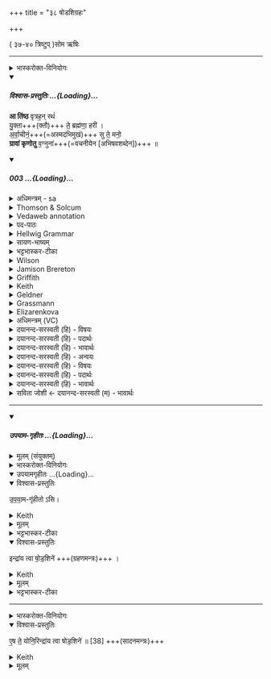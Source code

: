 +++
title = "३८ षोडशिग्रहः"

+++
<div class="js_include" url="/vedAH_yajuH/taittirIyam/sArasvata-vibhAgaH/saMhitA/sarva-prastutiH/1/4_somAbhiShavAdi/38_ShoDashigrahaH"  newLevelForH1="1" includeTitle="true">


( ३७-४० त्रिष्टुप् )सोम ऋषिः

_______
<details><summary>भास्करोक्त-विनियोगः</summary>

1षोडशिनं गृह्णाति - आतिष्ठेत्यनुष्टुभा ॥ 
</details>
<div class="js_include" includetitle="plain" newlevelforh1="5" title="विश्वास-प्रस्तुतिः" unfilled url="/vedAH_Rk/shAkalam/saMhitA/vishvAsa-prastutiH/01/084/03_A_tiShTha.md">
<details open><summary><h5>विश्वास-प्रस्तुतिः ...{Loading}...</h5></summary>


**आ ति॑ष्ठ** वृत्रह॒न् रथं॑  
यु॒क्ता+++(क्तौ)+++ ते॒ ब्रह्म॑णा॒ हरी॑ ।  
अ॒र्वा॒चीनं॒+++(=अस्मदभिमुखं)+++ सु ते॒ मनो॒  
**ग्रावा॑ कृणोतु** व॒ग्नुना॑+++(=वचनीयेन [अभिषवशब्देन])+++ ॥

</details>
</div>
<div class="js_include" includetitle="false" newlevelforh1="5" unfilled url="/vedAH_Rk/shAkalam/saMhitA/sarvASh_TIkAH/01/084/03_A_tiShTha.md">
<details open><summary><h5>003 ...{Loading}...</h5></summary>
<details><summary>अधिमन्त्रम् - sa</summary>

- देवता - इन्द्रः
- ऋषिः - गोतमो राहूगणः
- छन्दः - अनुष्टुप्
</details>
<details><summary>Thomson & Solcum</summary>

आ꣡ तिष्ठ वृत्रहन् र꣡थं  
युक्ता꣡ ते ब्र꣡ह्मणा ह꣡री  
अर्वाची꣡नं सु꣡ ते म꣡नो  
ग्रा꣡वा कृणोतु वग्नु꣡ना
</details>
<details><summary>Vedaweb annotation</summary>

_________
**Strata**  
Normal on metrical evidence alone

_________
**Pāda-label**  
genre M  
genre M  
genre M  
genre M
_________
**Morph**  
ā́ ← ā́ (invariable)  
{}

rátham ← rátha- (nominal stem)  
{case:ACC, gender:M, number:SG}

tiṣṭha ← √sthā- (root)  
{number:SG, person:2, mood:IMP, tense:PRS, voice:ACT}

vr̥trahan ← vr̥trahán- (nominal stem)  
{case:VOC, gender:M, number:SG}

bráhmaṇā ← bráhman- (nominal stem)  
{case:INS, gender:N, number:SG}

hárī ← hári- (nominal stem)  
{case:NOM, gender:M, number:DU}

te ← tvám (pronoun)  
{case:DAT, number:SG}

yuktā́ ← √yuj- (root)  
{case:NOM, gender:M, number:DU, non-finite:PPP}

arvācī́nam ← arvācī́na- (nominal stem)  
{case:NOM, gender:N, number:SG}

mánaḥ ← mánas- (nominal stem)  
{case:NOM, gender:N, number:SG}

sú ← sú (invariable)  
{}

te ← tvám (pronoun)  
{case:DAT, number:SG}

grā́vā ← grā́van- (nominal stem)  
{case:NOM, gender:M, number:SG}

kr̥ṇotu ← √kr̥- (root)  
{number:SG, person:3, mood:IMP, tense:PRS, voice:ACT}

vagnúnā ← vagnú- (nominal stem)  
{case:INS, gender:M, number:SG}

</details>
<details><summary>पद-पाठः</summary>

आ । ति॒ष्ठ॒ । वृ॒त्र॒ऽह॒न् । रथ॑म् । यु॒क्ता । ते॒ । ब्रह्म॑णा । हरी॒ इति॑ ।  
अ॒र्वा॒चीन॑म् । सु । ते॒ । मनः॑ । ग्रावा॑ । कृ॒णो॒तु॒ । व॒ग्नुना॑ ॥
</details>
<details><summary>Hellwig Grammar</summary>

-   *ā*
- \[adverb\]
- “towards; ākāra; until; ā; since; according to; ā \[suffix\].”

_________

- *tiṣṭha* ← *sthā*
- \[verb\], singular, Present imperative
- “stay; stand; situate; exist; \[in\]; resist; endure; put; soak; be;
    stop; adhere; get stale; concentrate; grow; trust; wake; consociate;
    last; dwell; lie; stand; stop.”

_________

- *vṛtrahan*
- \[noun\], vocative, singular, masculine
- “Indra.”

_________

- *rathaṃ* ← *ratham* ← *ratha*
- \[noun\], accusative, singular, masculine
- “chariot; warrior; ratha \[word\]; Dalbergia oojeinensis; rattan.”

_________

- *yuktā* ← *yuj*
- \[verb noun\], nominative, dual
- “mix; use; endow; yoke; accompany; to practice Yoga; connect; hire;
    administer; compound; affect; add; concentrate; unite; join;
    prosecute; combine; supply; compound; attach to; appoint; fill;
    process; mobilize; mount; complement; eat; join; treat; coincide;
    affect; challenge.”

_________

- *te* ← *tvad*
- \[noun\], dative, singular
- “you.”

_________

- *brahmaṇā* ← *brahman*
- \[noun\], instrumental, singular, neuter
- “brahman; mantra; prayer; spell; Veda; Brahmin; sacred text; final
    emancipation; hymn; brahman \[word\]; Brāhmaṇa; study.”

_________

- *harī* ← *hari*
- \[noun\], nominative, dual, masculine
- “Vishnu; monkey; Krishna; horse; lion; Indra; Hari; Surya; Hari;
    haritāla; Hari; snake; frog.”

_________

- *arvācīnaṃ* ← *arvācīnam* ← *arvācīna*
- \[noun\], accusative, singular, neuter
- “favorable; backward; inclined(p).”

_________

- *su*
- \[adverb\]
- “very; well; good; nicely; beautiful; su; early; quite.”

_________

- *te* ← *tvad*
- \[noun\], genitive, singular
- “you.”

_________

- *mano* ← *manaḥ* ← *manas*
- \[noun\], accusative, singular, neuter
- “mind; Manas; purpose; idea; attention; heart; decision; manas
    \[word\]; manas \[indecl.\]; spirit; temper; intelligence.”

_________

- *grāvā* ← *grāvan*
- \[noun\], nominative, singular, masculine
- “stone; millstone; grindstone; mountain.”

_________

- *kṛṇotu* ← *kṛ*
- \[verb\], singular, Present imperative
- “make; perform; cause; produce; shape; construct; do; put; fill
    into; use; fuel; transform; bore; act; write; create; prepare;
    administer; dig; prepare; treat; take effect; add; trace; put on;
    process; treat; heed; hire; act; produce; assume; eat; ignite; chop;
    treat; obey; manufacture; appoint; evacuate; choose; understand;
    insert; happen; envelop; weigh; observe; practice; lend; bring;
    duplicate; plant; kṛ; concentrate; mix; knot; join; take; provide;
    utter; compose.”

_________

- *vagnunā* ← *vagnu*
- \[noun\], instrumental, singular, masculine
- “cry.”

_________

</details>
<details><summary>सायण-भाष्यम्</summary>

हे **वृत्रहन्** शत्रूणां हन्तरिन्द्र **रथम्** **आ** **तिष्ठ** आरोह । यस्मात् **ते** **हरी** त्वदीयावश्वौ **ब्रह्मणा** स्तोत्रलक्षणेन मन्त्रेण **युक्ता** रथेऽस्माभिर्योंजितौ तस्मात् त्वं रथमातिष्ठ। **ते** **मनः** त्वदीयं मनश्च **ग्रावा** अभिषवार्थं प्रवृत्तः पाषाणः **वग्नुना** वचनीयेनाभिषवशब्देन **अर्वाचीनम्** अस्मदभिमुखं **सु** **कृणोतु** सुष्ठु करोतु ॥ युक्ता । ‘सुपां सुलुक्' इति आकारः । वग्नुना । ' वचेर्गश्च ' ( उ. सू. ३. ३१३ ) इति नुप्रत्ययो गकारश्चान्तादेशः ॥
</details>
<details><summary>भट्टभास्कर-टीका</summary>

हे **वृत्रहन् रथम् आतिष्ठ** । यस्मात् **ते** तव स्वभूतौ **हरी** अश्वौ **ब्रह्मणा** मन्त्रेण **युक्ता** युक्तौ । 'सुपां सुलुक्' इत्याकारः । तस्माद् **रथम् आतिष्ठेति** ।  

किञ्च - **ते** तव **मनः अर्वाचीनं** अस्मद्-यज्ञाभिमुखं **ग्रावा** अभिषवाश्मा **सुकृणोतु** सुष्ठु करोतु **वग्नुना** वचनीयेन श्रवणीयेनाभिषव-शब्देन ॥
</details>
<details><summary>Wilson</summary>

_________
**English translation:**  

“Slayer of **Vṛtra**, ascend your chariot, for your horses have been yoked by prayer; may the stone (that bruises the **Soma**) attract, by its sound, your mind towards us.”
</details>
<details><summary>Jamison Brereton</summary>

Mount the chariot, Vr̥tra-smasher: your two fallow bays have been  yoked with a sacred formulation.  
Let the pressing stone with its call make your mind inclined hither.
</details>
<details><summary>Griffith</summary>

Slayer of Vrtra, mount thy car; thy Bay Steeds have been yoked by prayer.  
     May, with its voice, the pressing-stone draw thine attention hitherward.
</details>
<details><summary>Keith</summary>

Mount thy car, O slayer of Vrtra;  
Thy steeds are yoked by our prayer;  
May the pressing-stone with its voice  
Incline thy mind towards us.
</details>
<details><summary>Geldner</summary>

Besteig den Wagen, o Vritratöter; deine Falben sind durch die erbauliche Rede angeschirrt! Der Preßstein soll durch sein Getöse doch ja deinen Sinn geneigt machen.
</details>
<details><summary>Grassmann</summary>

Besteig' den Wagen, Vritrafeind; die Rosse hat Gebet geschirrt; Der Pressstein lenke deinen Sinn recht nahe her durch sein Getön.
</details>
<details><summary>Elizarenkova</summary>

Взойди на колесницу, о убийца Вритры!  
Запряжены молитвой два твоих буланых коня.  
Да обратит сюда твою мысль  
Давильный камень (своим) шумом!
</details>
<details><summary>अधिमन्त्रम् (VC)</summary>

- इन्द्र:
- गोतमो राहूगणः
- अनुष्टुप्
- गान्धारः
</details>
<details><summary>दयानन्द-सरस्वती (हि) - विषयः</summary>

फिर सेनापति अपनी सेना के भृत्यों को क्या-क्या आज्ञा देवे, इस विषय को अगले मन्त्र में कहा है ॥
</details>
<details><summary>दयानन्द-सरस्वती (हि) - पदार्थः</summary>

पदार्थान्वयभाषाः -  हे (वृत्रहन्) मेघ को सविता के समान शत्रुओं के मारनेहारे शूरवीर ! (ते) तेरे जिस (ब्रह्मणा) अन्नादिसामग्री से युक्त शिल्पि वा सारथि के चलाये हुए (हरी) पदार्थ को पहुँचाने वाले जलाग्नि वा घोड़े (युक्ता) युक्त हैं, उस (अर्वाचीनम्) भूमि, जल के नीचे-ऊपर आदि को जानेवाले (रथम्) रथ में तू (आतिष्ठ) बैठ (ग्रावा) मेघ के समान (वग्नुना) सुन्दर मधुर वाणी में वक्तृत्व को (सुकृणोतु) अच्छे प्रकार कर, उससे (ते) तेरा (मनः) विज्ञान वीरों को अच्छे प्रकार उत्साहित किया करे ॥ ३ ॥
</details>
<details><summary>दयानन्द-सरस्वती (हि) - भावार्थः</summary>

भावार्थभाषाः -  इस मन्त्र में वाचकलुप्तोपमालङ्कार है। सभापतियों को योग्य है कि सेना में दो प्रकार के अधिकारी रक्खें। उनमें एक सेना को लड़ावे और दूसरा अच्छे भाषणों से योद्धाओं को उत्साहित करे। जब युद्ध हो तब सेनापति अच्छी प्रकार परीक्षा और उत्साह से शत्रुओं के साथ ऐसा युद्ध करावे कि जिससे निश्चित विजय हो और जब युद्ध बन्द हो जाये, तब उपदेशक योद्धा और सब सेवकों को धर्मयुक्त कर्म के उपदेश से अच्छे प्रकार उत्साहित करें, ऐसे करनेहारे मनुष्यों का कभी पराजय नहीं हो सकता ॥ ३ ॥
</details>
<details><summary>दयानन्द-सरस्वती (हि) - अन्वयः</summary>

अन्वय:  हे वृत्रहन् शूरवीर ! ते तव यस्मिन् ब्रह्मणा चालितौ हरी युक्ता स्तस्तमर्वाचीनं रथं त्वमातिष्ठ ग्रावेव वग्नुना वक्तृत्वं सुकृणोत्वित्थं ते मनो वीरान् सुष्ठूत्साहयतु ॥ ३ ॥
</details>
<details><summary>दयानन्द-सरस्वती (हि) - विषयः</summary>

पुनः सेनाध्यक्षः स्वभृत्यान् प्रति किं किमादिशेदित्युपदिश्यते ॥
</details>
<details><summary>दयानन्द-सरस्वती (हि) - पदार्थः</summary>

पदार्थान्वयभाषाः -  (आ) अभितः (तिष्ठ) (वृत्रहन्) मेघं सवित इव शत्रुमतिविच्छेत्तः (रथम्) विमानादियानम् (युक्ता) सम्यक् सम्बद्धौ (ते) तव (ब्रह्मणा) अन्नादिसामग्र्या सह वर्त्तमानेन शिल्पिना सारथिना वा (हरी) हरणशीलावग्निजलाख्यौ तुरङ्गौ वा (अर्वाचीनम्) अधस्ताद् भूमिजलयोरुपगन्तारम् (सु) शोभने (ते) तव (मनः) विज्ञानम् (ग्रावा) मेघ इव विद्वान् यो गृणाति सः (कृणोतु) करोतु (वग्नुना) वाण्या। वग्नुरिति वाङ्नामसु पठितम्। (निघं०१.११) ॥ ३ ॥
</details>
<details><summary>दयानन्द-सरस्वती (हि) - भावार्थः</summary>

भावार्थभाषाः -  अत्र वाचकलुप्तोपमालङ्कारः। सभाध्यक्षैः सेनायां द्वावध्यक्षौ रक्ष्येतां तयोरेकः सेनापतिर्योधयिता द्वितीयो वक्तृत्वेनोत्साहायोपदेशकः। यदा युद्धं प्रवर्त्तेत तदा सेनापतिर्भृत्यान् सुपरीक्ष्योत्साह्य शत्रुभिः सह योधयेद्यतो ध्रुवो विजयस्स्याद् यदा युद्धं निवर्त्तेत तदोपदेशकः सर्वान् योद्धॄन् परिचारकांश्च शौर्यकृतज्ञता धर्म्मकर्मोपदेशेन सूत्साहयुक्तान् कुर्यादेवं कर्तॄणां कदाचित् पराजयो भवितुन्न शक्यते इति वेद्यम् ॥ ३ ॥
</details>
<details><summary>सविता जोशी ← दयानन्द-सरस्वती (म) - भावार्थः</summary>

भावार्थभाषाः -  या मंत्रात वाचकलुप्तोपमालंकार आहे. सभापतींनी सेनेत दोन प्रकारचे अधिकारी ठेवावेत. एकाने सेनेला युद्ध करण्यास लावावे व दुसऱ्याने चांगल्या बोलण्याने योद्ध्यांना उत्साहित करावे. जेव्हा युद्ध होईल तेव्हा सेनापतीने चांगल्या प्रकारे परीक्षा करून उत्साहाने शत्रूबरोबर असे युद्ध करावे की निश्चित विजय होईल. युद्ध थांबल्यावर उपदेशक, योद्धे व सेवक यांना धर्मयुक्त कर्माचा उपदेश करून चांगल्या प्रकारे उत्साहित करावे. असे करणाऱ्याचा कधी पराभव होत नाही. ॥ ३ ॥
</details>
</details>
</div>  

_______

<div class="js_include" includetitle="false" newlevelforh1="5" unfilled url="/vedAH_yajuH/taittirIyam/sArasvata-vibhAgaH/saMhitA/yajuH/sarva-prastutiH/1/4_somAbhiShavAdi/38_ShoDashigrahaH/upayAma-gRhItaH.md">
<details open><summary><h5>उपयाम-गृहीतः ...{Loading}...</h5></summary>
<details><summary>मूलम् (संयुक्तम्)</summary>

उ॒प॒या॒मगृ॑हीतो॒ऽसीन्द्रा॑य त्वा षोड॒शिन॑ ए॒ष ते॒ योनि॒रिन्द्रा॑य त्वा षोड॒शिने॑ ॥
</details>
<details><summary>भास्करोक्त-विनियोगः</summary>

(ग्रहणम्)
</details>
<div class="js_include" includetitle="false" newlevelforh1="5" unfilled="" url="/vedAH_yajuH/taittirIyam/sArasvata-vibhAgaH/saMhitA/yajuH/sarva-prastutiH/1/4_somAbhiShavAdi/03_antaryAmagrahaH/upayAmagRhItaH.md">
<details open><summary><h10>उपयामगृहीतः ...{Loading}...</h10></summary>
<details open><summary>विश्वास-प्रस्तुतिः</summary>

उ॒प॒या॒म-गृ॑हीतो ऽसि।
</details>
<details><summary>Keith</summary>

Thou art taken with a support/ foundation.
</details>
<details><summary>मूलम्</summary>

उ॒प॒या॒मगृ॑हीतोऽसि।
</details>
<details><summary>भट्टभास्कर-टीका</summary>

उपयम्यन्ते स्वात्मन्येव नियम्यन्ते भूतजातान्यस्मिन् अभिन्नेधिकरणे इत्युपयामः पृथ्वी । 'इयं वा उपयामः' इति ब्राह्मणम् । 'हलश्च' इति घञ्, थाथादिस्वरेणान्तोदात्तत्वम् । तेन गृहीतस्त्वमसि ; कोन्यस्त्वां गृहीतुं क्षम इति भावः ; पृथिव्यापो गृहीष्यामीतिवत् । 'तृतीया कर्मणि' इति पूर्वपदप्रकृतिस्वरत्वम् । यद्वा - उपयामार्थं पृथिव्यर्थं गृहीतोसीति ; हे सोम ।   

ननु 'स्वाहा त्वा सुभवस्सूर्याय' इति मन्त्रवर्णनात् सूर्यदेवत्यः कथं पृथिवीदेवत्यः स्यात् ? नैतद्देवताभिधानं ; पृथिवीवासिनां प्रजानां यागद्वारेण स्थित्यर्थं गृहीतोसीति स्तूयते । यद्वा - पृथिव्यपि देवतैवास्य 'उपयामगृहीतोसीत्याहादितिदेवत्यास्तेन' इति, अदितिः पृथ्वी । 'चतुर्थी' इति योगविभागात्समासः । 'क्ते च' इति पूर्वपदप्रकृतिस्वरत्वम् । 'इयं वा उपयामस्तस्मादिमां प्रजा अनु प्रजायन्ते' इति ब्राह्मणम् ॥

________________

उपयामगृहीतोसीति व्याख्यातम् । 'इयं वा उपयामः' तयैव गृहीतोसीति ।
</details>
</details>
</div>
<details open><summary>विश्वास-प्रस्तुतिः</summary>

इन्द्रा॑य त्वा षो॒ड॒शिने॑   +++(ग्रहणमन्त्रः)+++  ।

</details>
<details><summary>Keith</summary>

to Indra of the Sodaśin thee!
</details>
<details><summary>मूलम्</summary>

उ॒प॒या॒मगृ॑हीतो॒ऽसीन्द्रा॑य त्वा षो॒ड॒शिने॑   +++(ग्रहणमन्त्रः)+++  ।

</details>
<details><summary>भट्टभास्कर-टीका</summary>

2-3ग्रहणसादने व्याख्याते ।  
षोडशिनः षोडशेन स्तोत्रेण शस्त्रेण च तद्-वान् इन्द्रष् **षोदशी** ।   
'प्रजापतिर्देवेभ्यो यज्ञान्व्यादिशत्सरिरिचानोमन्यत स यज्ञानां षोडशधा' इत्यादि ब्राह्मणम्  ॥
</details>

__________
<details><summary>भास्करोक्त-विनियोगः</summary>

(सादनम्)
</details>
<details open><summary>विश्वास-प्रस्तुतिः</summary>

ए॒ष ते॒ योनि॒रिन्द्रा॑य त्वा षोड॒शिने॑ ॥ [38]   +++(सादनमन्त्रः)+++
</details>
<details><summary>Keith</summary>

This is thy birthplace; to Indra of the Sodaśin thee!
</details>
<details><summary>मूलम्</summary>

ए॒ष ते॒ योनि॒रिन्द्रा॑य त्वा षोड॒शिने॑ ॥ [38]   +++(सादनमन्त्रः)+++
</details>
</details>
</div>

</div>